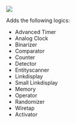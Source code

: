 ![](http://images.akamai.steamusercontent.com/ugc/268347611003522073/69578C51C006949E283899B3C6548851D3E98838/)

Adds the following logics:
- Advanced Timer
- Analog Clock
- Binarizer
- Comparator
- Counter
- Detector
- Entityscanner
- Linkdisplay
- Small Linkdisplay
- Memory
- Operator
- Randomizer
- Wiretap 
- Activator